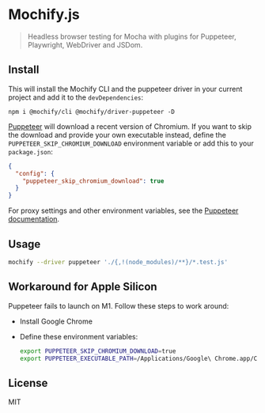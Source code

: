 # Mochify.js

> Headless browser testing for Mocha with plugins for Puppeteer, Playwright,
> WebDriver and JSDom.

## Install

This will install the Mochify CLI and the puppeteer driver in your current
project and add it to the `devDependencies`:

```
npm i @mochify/cli @mochify/driver-puppeteer -D
```

[Puppeteer][] will download a recent version of Chromium. If you want to skip
the download and provide your own executable instead, define the
`PUPPETEER_SKIP_CHROMIUM_DOWNLOAD` environment variable or add this to your
`package.json`:

```json
{
  "config": {
    "puppeteer_skip_chromium_download": true
  }
}
```

For proxy settings and other environment variables, see the [Puppeteer
documentation][puppeteer-envs].

## Usage

```bash
mochify --driver puppeteer './{,!(node_modules)/**}/*.test.js'
```

## Workaround for Apple Silicon

Puppeteer fails to launch on M1. Follow these steps to work around:

- Install Google Chrome
- Define these environment variables:

  ```bash
  export PUPPETEER_SKIP_CHROMIUM_DOWNLOAD=true
  export PUPPETEER_EXECUTABLE_PATH=/Applications/Google\ Chrome.app/Contents/MacOS/Google\ Chrome
  ```

## License

MIT

[puppeteer]: https://github.com/GoogleChrome/puppeteer
[puppeteer-envs]: https://github.com/GoogleChrome/puppeteer/blob/master/docs/api.md#environment-variables
